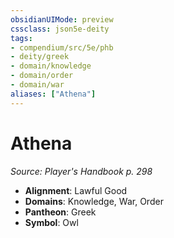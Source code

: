 ```yaml
---
obsidianUIMode: preview
cssclass: json5e-deity
tags:
- compendium/src/5e/phb
- deity/greek
- domain/knowledge
- domain/order
- domain/war
aliases: ["Athena"]
---
```

# Athena
*Source: Player's Handbook p. 298* 

- **Alignment**: Lawful Good
- **Domains**: Knowledge, War, Order
- **Pantheon**: Greek
- **Symbol**: Owl